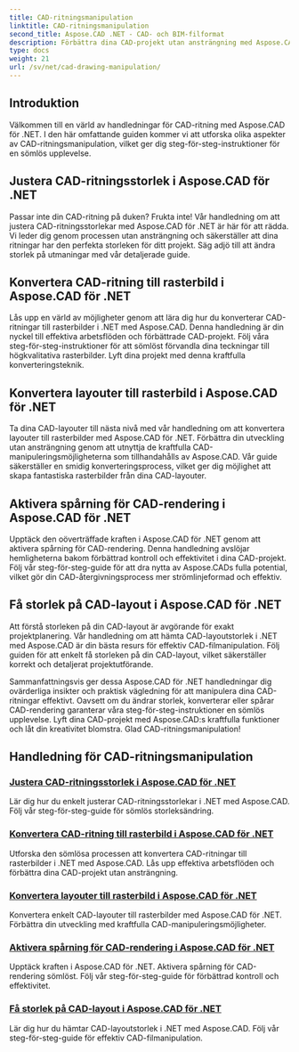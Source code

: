```yaml
---
title: CAD-ritningsmanipulation
linktitle: CAD-ritningsmanipulation
second_title: Aspose.CAD .NET - CAD- och BIM-filformat
description: Förbättra dina CAD-projekt utan ansträngning med Aspose.CAD för .NET tutorials. Ändra storlek, konvertera och optimera CAD-ritningar sömlöst med våra steg-för-steg-guider.
type: docs
weight: 21
url: /sv/net/cad-drawing-manipulation/
---
```


## Introduktion

Välkommen till en värld av handledningar för CAD-ritning med Aspose.CAD för .NET. I den här omfattande guiden kommer vi att utforska olika aspekter av CAD-ritningsmanipulation, vilket ger dig steg-för-steg-instruktioner för en sömlös upplevelse.

## Justera CAD-ritningsstorlek i Aspose.CAD för .NET

Passar inte din CAD-ritning på duken? Frukta inte! Vår handledning om att justera CAD-ritningsstorlekar med Aspose.CAD för .NET är här för att rädda. Vi leder dig genom processen utan ansträngning och säkerställer att dina ritningar har den perfekta storleken för ditt projekt. Säg adjö till att ändra storlek på utmaningar med vår detaljerade guide.

## Konvertera CAD-ritning till rasterbild i Aspose.CAD för .NET

Lås upp en värld av möjligheter genom att lära dig hur du konverterar CAD-ritningar till rasterbilder i .NET med Aspose.CAD. Denna handledning är din nyckel till effektiva arbetsflöden och förbättrade CAD-projekt. Följ våra steg-för-steg-instruktioner för att sömlöst förvandla dina teckningar till högkvalitativa rasterbilder. Lyft dina projekt med denna kraftfulla konverteringsteknik.

## Konvertera layouter till rasterbild i Aspose.CAD för .NET

Ta dina CAD-layouter till nästa nivå med vår handledning om att konvertera layouter till rasterbilder med Aspose.CAD för .NET. Förbättra din utveckling utan ansträngning genom att utnyttja de kraftfulla CAD-manipuleringsmöjligheterna som tillhandahålls av Aspose.CAD. Vår guide säkerställer en smidig konverteringsprocess, vilket ger dig möjlighet att skapa fantastiska rasterbilder från dina CAD-layouter.

## Aktivera spårning för CAD-rendering i Aspose.CAD för .NET

Upptäck den oöverträffade kraften i Aspose.CAD för .NET genom att aktivera spårning för CAD-rendering. Denna handledning avslöjar hemligheterna bakom förbättrad kontroll och effektivitet i dina CAD-projekt. Följ vår steg-för-steg-guide för att dra nytta av Aspose.CADs fulla potential, vilket gör din CAD-återgivningsprocess mer strömlinjeformad och effektiv.

## Få storlek på CAD-layout i Aspose.CAD för .NET

Att förstå storleken på din CAD-layout är avgörande för exakt projektplanering. Vår handledning om att hämta CAD-layoutstorlek i .NET med Aspose.CAD är din bästa resurs för effektiv CAD-filmanipulation. Följ guiden för att enkelt få storleken på din CAD-layout, vilket säkerställer korrekt och detaljerat projektutförande.

Sammanfattningsvis ger dessa Aspose.CAD för .NET handledningar dig ovärderliga insikter och praktisk vägledning för att manipulera dina CAD-ritningar effektivt. Oavsett om du ändrar storlek, konverterar eller spårar CAD-rendering garanterar våra steg-för-steg-instruktioner en sömlös upplevelse. Lyft dina CAD-projekt med Aspose.CAD:s kraftfulla funktioner och låt din kreativitet blomstra. Glad CAD-ritningsmanipulation!
## Handledning för CAD-ritningsmanipulation
### [Justera CAD-ritningsstorlek i Aspose.CAD för .NET](./adjust-cad-drawing-size/)
Lär dig hur du enkelt justerar CAD-ritningsstorlekar i .NET med Aspose.CAD. Följ vår steg-för-steg-guide för sömlös storleksändring.
### [Konvertera CAD-ritning till rasterbild i Aspose.CAD för .NET](./convert-cad-drawing-to-raster-image/)
Utforska den sömlösa processen att konvertera CAD-ritningar till rasterbilder i .NET med Aspose.CAD. Lås upp effektiva arbetsflöden och förbättra dina CAD-projekt utan ansträngning.
### [Konvertera layouter till rasterbild i Aspose.CAD för .NET](./convert-layouts-to-raster-image/)
Konvertera enkelt CAD-layouter till rasterbilder med Aspose.CAD för .NET. Förbättra din utveckling med kraftfulla CAD-manipuleringsmöjligheter.
### [Aktivera spårning för CAD-rendering i Aspose.CAD för .NET](./enable-tracking-for-cad-rendering/)
Upptäck kraften i Aspose.CAD för .NET. Aktivera spårning för CAD-rendering sömlöst. Följ vår steg-för-steg-guide för förbättrad kontroll och effektivitet.
### [Få storlek på CAD-layout i Aspose.CAD för .NET](./get-size-of-cad-layout/)
Lär dig hur du hämtar CAD-layoutstorlek i .NET med Aspose.CAD. Följ vår steg-för-steg-guide för effektiv CAD-filmanipulation.